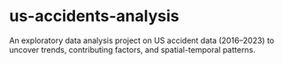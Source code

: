 # us-accidents-analysis
An exploratory data analysis project on US accident data (2016–2023) to uncover trends, contributing factors, and spatial-temporal patterns.
